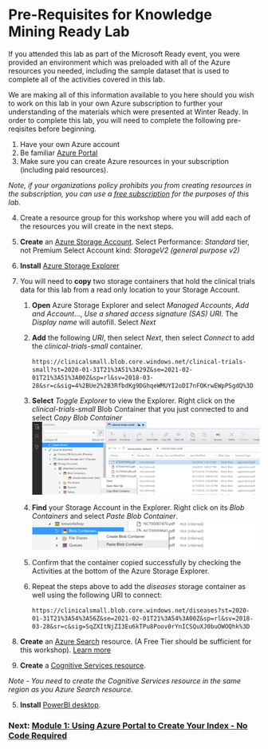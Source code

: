 # Pre-Requisites for Knowledge Mining Ready Lab

If you attended this lab as part of the Microsoft Ready event, you were provided an environment which was preloaded with all of the Azure resources you needed, including the sample dataset that is used to complete all of the activities covered in this lab. 

We are making all of this information available to you here should you wish to work on this lab in your own Azure subscription to further your understanding of the materials which were presented at Winter Ready.  In order to complete this lab, you will need to complete the following pre-reqisites before beginning.

1.	Have your own Azure account 
1.	Be familiar [Azure Portal](https://portal.azure.com)
1.	Make sure you can create Azure resources in your subscription (including paid resources).

  *Note, if your organizations policy prohibits you from creating resources in the subscription, you can use a [free subscription](https://signup.azure.com) for the purposes of this lab.*

4. Create a resource group for this workshop where you will add each of the resources you will create in the next steps.
4. **Create** an [Azure Storage Account](https://docs.microsoft.com/en-us/azure/storage/common/storage-quickstart-create-account?tabs=azure-portal).
Select Performance: *Standard* tier, not Premium
Select Account kind: *StorageV2 (general purpose v2)*
4. **Install** [Azure Storage Explorer](https://azure.microsoft.com/en-us/features/storage-explorer/)
4. You will need to **copy** two storage containers that hold the clinical trials data for this lab from a read only location to your Storage Account.
    1. **Open** Azure Storage Explorer and select *Managed Accounts*, *Add and Account...*, *Use a shared access signature (SAS) URI*. The *Display name* will autofill. Select *Next*
    1. **Add** the following *URI*, then select *Next*, then select *Connect* to add the *clinical-trials-small* container.
        ```
        https://clinicalsmall.blob.core.windows.net/clinical-trials-small?st=2020-01-31T21%3A51%3A29Z&se=2021-02-01T21%3A51%3A00Z&sp=rl&sv=2018-03-28&sr=c&sig=4%2BUe2%2B3RfbdKg9DGhqeWMUYI2oDI7nFOKrwEWpPSgdQ%3D
        ```       
    3. **Select** *Toggle Explorer* to view the Explorer. Right click on the *clinical-trials-small* Blob Container that you just connected to and select *Copy Blob Container*
        ![](images/copyblobcontainer.png)
    3. **Find** your Storage Account in the Explorer. Right click on its *Blob Containers* and select *Paste Blob Container*.
        ![](images/pasteblobcontainer.png)
    1. Confirm that the container copied successfully by checking the Activities at the bottom of the Azure Storage Explorer.
    
    2. Repeat the steps above to add the *diseases* storage container as well using the following URI to connect:
        ```
        https://clinicalsmall.blob.core.windows.net/diseases?st=2020-01-31T21%3A54%3A56Z&se=2021-02-01T21%3A54%3A00Z&sp=rl&sv=2018-03-28&sr=c&sig=SqZXItNjZI3Eu6kTPu8Poov0rYnICSQuXJ0buOWOQhk%3D
        ```
    
4.	**Create** an [Azure Search](https://docs.microsoft.com/en-us/azure/search/search-create-service-portal) resource. (A Free Tier should be sufficient for this workshop).
[Learn more](https://docs.microsoft.com/en-us/azure/search/search-sku-tier)

4.	**Create** a [Cognitive Services resource](https://docs.microsoft.com/en-us/azure/cognitive-services/cognitive-services-apis-create-account?tabs=multiservice%2Cwindows).

  *Note - You need to create the Cognitive Services resource in the same region as you Azure Search resource.*

5.  **Install** [PowerBI desktop](https://powerbi.microsoft.com/en-us/desktop/).

### Next: [Module 1: Using Azure Portal to Create Your Index - No Code Required](Module&#32;1.md)
